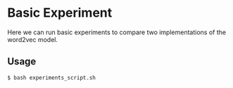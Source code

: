 # Basic Experiment

Here we can run basic experiments to compare two implementations of the word2vec model.

## Usage

```
$ bash experiments_script.sh

```

